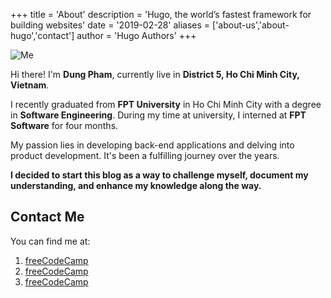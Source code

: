 +++
title = 'About'
description = 'Hugo, the world’s fastest framework for building websites'
date = '2019-02-28'
aliases = ['about-us','about-hugo','contact']
author = 'Hugo Authors'
+++

<!--more-->
![Me](https://i.pinimg.com/736x/67/02/ad/6702ade529ff09951fde3b566ec16e69.jpg)

Hi there! I'm **Dung Pham**, currently live in **District 5, Ho Chi Minh City, Vietnam**.

I recently graduated from **FPT University** in Ho Chi Minh City with a degree in **Software Engineering**. During my time at university, I interned at **FPT Software** for four months.

My passion lies in developing back-end applications and delving into product development. It's been a fulfilling journey over the years.

**I decided to start this blog as a way to challenge myself, document my understanding, and enhance my knowledge along the way.**

## **Contact Me**
You can find me at:
 1. [freeCodeCamp](https://www.freecodecamp.org/news/)
 2. [freeCodeCamp](https://www.freecodecamp.org/news/)
 3. [freeCodeCamp](https://www.freecodecamp.org/news/)